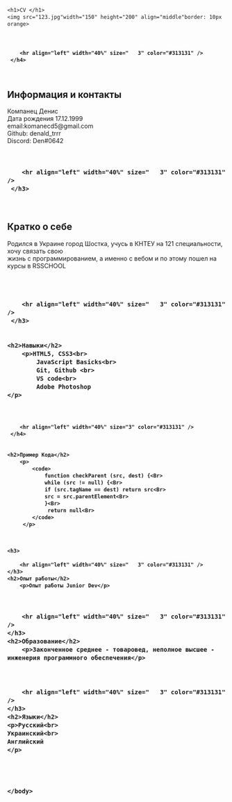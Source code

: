<html>

<head>
    <title>CV Kompanets Denis</title>
    
    
    
</head>
<body>

    <h1>CV </h1>
    <img src="123.jpg"width="150" height="200" align="middle"border: 10px orange>
<br>
     <h4>
        
        <hr align="left" width="40%" size="   3" color="#313131" />
     </h4>
<br>
    <h2>Информация и контакты</h2>
        <p>Компанец Денис<br>Дата рождения 17.12.1999
    <br>email:komanecd5@gmail.com<br>Github: denald_trrr<br>Discord: Den#0642</p>
<br>
    
   <h3>

        <hr align="left" width="40%" size="   3" color="#313131" />
     </h3>
<br>
    <h2> Кратко о себе</h2>
        <p>Родился в Украине город Шостка, учусь в КНТЕУ на 121 специальности, хочу связать свою <br> жизнь с программированием, а именно с вебом и по этому пошел на курсы в RSSCHOOL</p>
<br>

<br>
     <h3>
         

        <hr align="left" width="40%" size="   3" color="#313131" />
     </h3>


    <h2>Навыки</h2>
        <p>HTML5, CSS3<br>
            JavaScript Basicks<br>
            Git, Github <br>
            VS code<br>
            Adobe Photoshop
    </p>
<br>
     <h4>
            
        
        <hr align="left" width="40%" size="3" color="#313131" />
     </h4>
    

    <h2>Пример Кода</h2>
        <p>
            <code>
                function checkParent (src, dest) {<Br>
                while (src != null) {<Br>
                if (src.tagName == dest) return src<Br>
                src = src.parentElement<Br>
                }<Br>
                 return null<Br>
            </code>
         </p>
    
<br>
    
    <h3>
        
        <hr align="left" width="40%" size="   3" color="#313131" />
    </h3>
    <h2>Опыт работы</h2>
        <p>Опыт работы Junior Dev</p>
<br>
    <h3>
        
        <hr align="left" width="40%" size="   3" color="#313131" />
    </h3>
    <h2>Образование</h2>
        <p>Законченное среднее - товаровед, неполное высшее - инженерия программного обеспечения</p>

<br>
    <h3>
    
        <hr align="left" width="40%" size="   3" color="#313131" />
    </h3>
    <h2>Языки</h2>
    <p>Русский<br>
    Украинский<br>
    Английский
    </p>




    </body>



</html>
